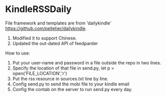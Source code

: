 KindleRSSDaily
===

File framework and templates are from 'dailykindle' https://github.com/pelletier/dailykindle.

1. Modified it to support Chinese.
2. Updated the out-dated API of feedparder


How to use:

1. Put your user-name and password in a file outside the repo in two lines.
2. Specify the location of that file in send.py, let p = open('FILE_LOCATION','r')
3. Put the rss resource in sources.txt line by line.
4. Config send.py to send the mobi file to your kindle email
5. Config the contab on the server to run send.py every day.



